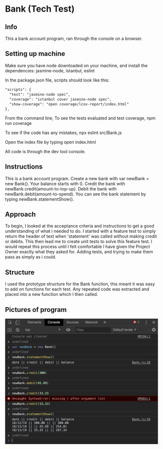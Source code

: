 # Bank (Tech Test)

## Info
This a bank account program, ran through the console on a browser.

## Setting up machine
Make sure you have node downloaded on your machine, and install the dependencies:
jasmine-node, istanbul, eslint

In the package.json file, scripts should look like this:
```
"scripts": {
  "test": "jasmine-node spec",
  "coverage": "istanbul cover jasmine-node spec",
  "show-coverage": "open coverage/lcov-report/index.html"
},
```

From the command line,
To see the tests evaluated and test coverage, npm run coverage

To see if the code has any mistakes,
npx eslint src/Bank.js


Open the index file by typing
open index.html

All code is through the dev tool console.

## Instructions
This is a bank account program.
Create a new bank with var newBank = new Bank(). Your balance starts with 0.
Credit the bank with newBank.credit(amount-to-top-up).
Debit the bank with newBank.debit(amount-to-spend).
You can see the bank statement by typing newBank.statementShow().

## Approach
To begin, I looked at the acceptance criteria and instructions to get a good understanding of what i needed to do. I started with a feature test to simply return the header of text when 'statement' was called without making credit or debits. This then lead me to create unit tests to solve this feature test. I would repeat this process until I felt comfortable I have given the Project Owner exactly what they asked for. Adding tests, and trying to make them pass as simply as i could.

## Structure
I used the prototype structure for the Bank function, this meant it was easy to add on functions for each test. Any repeated code was extracted and placed into a new function which I then called.

## Pictures of program
![Alt text](/img/bankProgram.png?raw=true)
